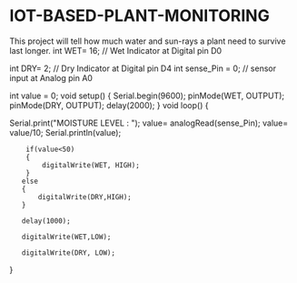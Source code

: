 # IOT-BASED-PLANT-MONITORING
This project will tell how much water and sun-rays  a plant need to survive last longer.
int WET= 16; // Wet Indicator at Digital pin D0

int DRY= 2;  // Dry Indicator at Digital pin D4
int sense_Pin = 0; // sensor input at Analog pin A0

int value = 0;
void setup() {
   Serial.begin(9600);
   pinMode(WET, OUTPUT);
   pinMode(DRY, OUTPUT);
   delay(2000);
}
void loop() {

   Serial.print("MOISTURE LEVEL : ");
   value= analogRead(sense_Pin);
   value= value/10;
   Serial.println(value);

        if(value<50)
        {
            digitalWrite(WET, HIGH);
        }
       else
       {
           digitalWrite(DRY,HIGH);
       }

       delay(1000);

       digitalWrite(WET,LOW);

       digitalWrite(DRY, LOW);
}
